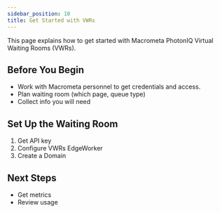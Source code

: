 ```yaml
---
sidebar_position: 10
title: Get Started with VWRs
---
```


This page explains how to get started with Macrometa PhotonIQ Virtual Waiting Rooms (VWRs).

## Before You Begin

- Work with Macrometa personnel to get credentials and access.
- Plan waiting room (which page, queue type)
- Collect info you will need

## Set Up the Waiting Room

1. Get API key
2. Configure VWRs EdgeWorker
3. Create a Domain

## Next Steps

- Get metrics
- Review usage
